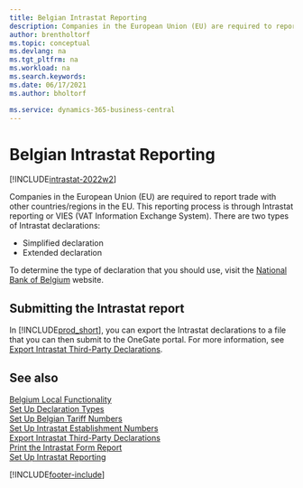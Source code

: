 ```yaml
---
title: Belgian Intrastat Reporting
description: Companies in the European Union (EU) are required to report trade with other countries/regions in the EU through Intrastat reporting or VAT Information Exchange System.
author: brentholtorf
ms.topic: conceptual
ms.devlang: na
ms.tgt_pltfrm: na
ms.workload: na
ms.search.keywords:
ms.date: 06/17/2021
ms.author: bholtorf

ms.service: dynamics-365-business-central
---
```

# Belgian Intrastat Reporting

[!INCLUDE[intrastat-2022w2](../../includes/intrastat-2022w2.md)]

Companies in the European Union (EU) are required to report trade with other countries/regions in the EU. This reporting process is through Intrastat reporting or VIES (VAT Information Exchange System). There are two types of Intrastat declarations:  

- Simplified declaration  
- Extended declaration  

To determine the type of declaration that you should use, visit the [National Bank of Belgium](https://aka.ms/BelgianNationalBank) website.  

## Submitting the Intrastat report

In [!INCLUDE[prod_short](../../includes/prod_short.md)], you can export the Intrastat declarations to a file that you can then submit to the OneGate portal. For more information, see [Export Intrastat Third-Party Declarations](how-to-export-intrastat-third-party-declararations.md).  

## See also

[Belgium Local Functionality](belgium-local-functionality.md)  
[Set Up Declaration Types](how-to-set-up-declaration-types.md)  
[Set Up Belgian Tariff Numbers](how-to-set-up-belgian-tariff-numbers.md)  
[Set Up Intrastat Establishment Numbers](how-to-set-up-intrastat-establishment-numbers.md)  
[Export Intrastat Third-Party Declarations](how-to-export-intrastat-third-party-declararations.md)  
[Print the Intrastat Form Report](how-to-print-the-intrastat-form-report.md)  
[Set Up Intrastat Reporting](../../finance-how-setup-report-intrastat.md)  

[!INCLUDE[footer-include](../../includes/footer-banner.md)]
